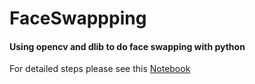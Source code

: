 # FaceSwappping 

#### Using opencv and dlib to do face swapping with python

For detailed steps please see this [Notebook](https://github.com/Aaron3141/faceSwapping/blob/master/photo_faceSwapping.ipynb)